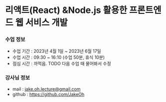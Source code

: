 # 리액트(React) &Node.js 활용한 프론트엔드 웹 서비스 개발

### 수업 정보

- 수업 기간 : 2023년 4월 1일 ~ 2023년 6월 17일
- 수업 시간 : 09:30 ~ 16:10 (수업 50분, 휴식 10분)
- 점심 시간 : 까먹음. TODO 다음 수업 때 물어봐서 수정

### 강사님 정보

- mail : jake.oh.lecture@gmail.com
- github : https://github.com/JakeOh

